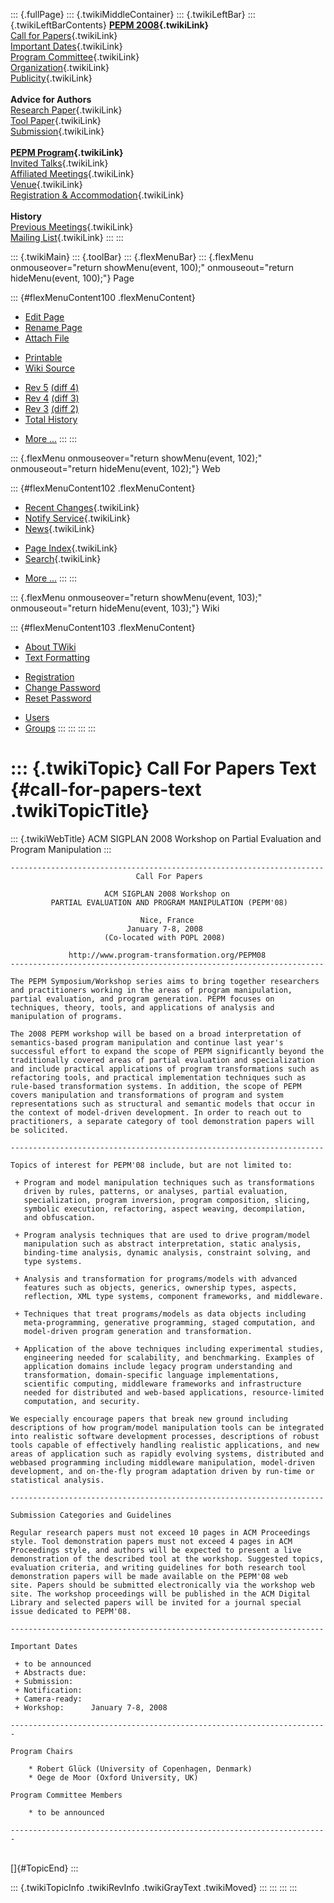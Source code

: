 ::: {.fullPage}
::: {.twikiMiddleContainer}
::: {.twikiLeftBar}
::: {.twikiLeftBarContents}
**[PEPM 2008](WebHome){.twikiLink}**\
[Call for Papers](CallForPapers){.twikiLink}\
[Important Dates](ImportantDates){.twikiLink}\
[Program Committee](ProgramCommittee){.twikiLink}\
[Organization](ConferenceOrganization){.twikiLink}\
[Publicity](PEPMPublicity){.twikiLink}\
\
**Advice for Authors**\
[Research Paper](ResearchPaperAdvice){.twikiLink}\
[Tool Paper](ToolPaperAdvice){.twikiLink}\
[Submission](PaperSubmission){.twikiLink}\
\
**[PEPM Program](PEPMProgram){.twikiLink}**\
[Invited Talks](InvitedTalks){.twikiLink}\
[Affiliated Meetings](AffiliatedMeetings){.twikiLink}\
[Venue](WorkshopVenue){.twikiLink}\
[Registration & Accommodation](RegistrationAndAccomodation){.twikiLink}\
\
**History**\
[Previous Meetings](PreviousMeetings){.twikiLink}\
[Mailing List](PEPMNews){.twikiLink}
:::
:::

::: {.twikiMain}
::: {.toolBar}
::: {.flexMenuBar}
::: {.flexMenu onmouseover="return showMenu(event, 100);" onmouseout="return hideMenu(event, 100);"}
Page

::: {#flexMenuContent100 .flexMenuContent}
-   [Edit
    Page](http://www.program-transformation.org/edit/PEPM08/CallForPapersText?t=1536828926)
-   [Rename
    Page](http://www.program-transformation.org/rename/PEPM08/CallForPapersText)
-   [Attach
    File](http://www.program-transformation.org/attach/PEPM08/CallForPapersText)

<!-- -->

-   [Printable](http://www.program-transformation.org/view/PEPM08/CallForPapersText?skin=print.pattern)
-   [Wiki
    Source](http://www.program-transformation.org/view/PEPM08/CallForPapersText?skin=text&raw=on&contenttype=text/plain)

<!-- -->

-   [Rev
    5](http://www.program-transformation.org/view/PEPM08/CallForPapersText?rev=1.5)
    [(diff 4)](http://www.program-transformation.org/rdiff/PEPM08/CallForPapersText?rev1=1.5&rev2=1.4)
-   [Rev
    4](http://www.program-transformation.org/view/PEPM08/CallForPapersText?rev=1.4)
    [(diff 3)](http://www.program-transformation.org/rdiff/PEPM08/CallForPapersText?rev1=1.4&rev2=1.3)
-   [Rev
    3](http://www.program-transformation.org/view/PEPM08/CallForPapersText?rev=1.3)
    [(diff 2)](http://www.program-transformation.org/rdiff/PEPM08/CallForPapersText?rev1=1.3&rev2=1.2)
-   [Total
    History](http://www.program-transformation.org/rdiff/PEPM08/CallForPapersText)

<!-- -->

-   [More
    \...](http://www.program-transformation.org/oops/PEPM08/CallForPapersText?template=oopsmore&param1=1.5&param2=1.5)
:::
:::

::: {.flexMenu onmouseover="return showMenu(event, 102);" onmouseout="return hideMenu(event, 102);"}
Web

::: {#flexMenuContent102 .flexMenuContent}
-   [Recent Changes](WebChanges){.twikiLink}
-   [Notify Service](WebNotify){.twikiLink}
-   [News](WebNews){.twikiLink}

<!-- -->

-   [Page Index](WebIndex){.twikiLink}
-   [Search](WebSearch){.twikiLink}

<!-- -->

-   [More
    \...](http://www.program-transformation.org/oops/PEPM08/CallForPapersText?template=oopsmore&param1=1.5&param2=1.5)
:::
:::

::: {.flexMenu onmouseover="return showMenu(event, 103);" onmouseout="return hideMenu(event, 103);"}
Wiki

::: {#flexMenuContent103 .flexMenuContent}
-   [About
    TWiki](http://www.program-transformation.org/view/TWiki/WebHome)
-   [Text
    Formatting](http://www.program-transformation.org/view/TWiki/TextFormattingRules)

<!-- -->

-   [Registration](http://www.program-transformation.org/view/TWiki/TWikiRegistration)
-   [Change
    Password](http://www.program-transformation.org/view/TWiki/ChangePassword)
-   [Reset
    Password](http://www.program-transformation.org/view/TWiki/ResetPassword)

<!-- -->

-   [Users](http://www.program-transformation.org/view/Main/TWikiUsers)
-   [Groups](http://www.program-transformation.org/view/Main/TWikiGroups)
:::
:::
:::
:::

::: {.twikiTopic}
Call For Papers Text {#call-for-papers-text .twikiTopicTitle}
====================

::: {.twikiWebTitle}
ACM SIGPLAN 2008 Workshop on Partial Evaluation and Program Manipulation
:::

    ----------------------------------------------------------------------
                                Call For Papers 

                         ACM SIGPLAN 2008 Workshop on 
             PARTIAL EVALUATION AND PROGRAM MANIPULATION (PEPM'08)

                                 Nice, France
                              January 7-8, 2008 
                         (Co-located with POPL 2008)

                 http://www.program-transformation.org/PEPM08
    ----------------------------------------------------------------------

    The PEPM Symposium/Workshop series aims to bring together researchers
    and practitioners working in the areas of program manipulation,
    partial evaluation, and program generation. PEPM focuses on
    techniques, theory, tools, and applications of analysis and
    manipulation of programs.

    The 2008 PEPM workshop will be based on a broad interpretation of
    semantics-based program manipulation and continue last year's
    successful effort to expand the scope of PEPM significantly beyond the
    traditionally covered areas of partial evaluation and specialization
    and include practical applications of program transformations such as
    refactoring tools, and practical implementation techniques such as
    rule-based transformation systems. In addition, the scope of PEPM
    covers manipulation and transformations of program and system
    representations such as structural and semantic models that occur in
    the context of model-driven development. In order to reach out to
    practitioners, a separate category of tool demonstration papers will
    be solicited.

    ----------------------------------------------------------------------

    Topics of interest for PEPM'08 include, but are not limited to:

     + Program and model manipulation techniques such as transformations
       driven by rules, patterns, or analyses, partial evaluation,
       specialization, program inversion, program composition, slicing, 
       symbolic execution, refactoring, aspect weaving, decompilation, 
       and obfuscation. 

     + Program analysis techniques that are used to drive program/model
       manipulation such as abstract interpretation, static analysis,
       binding-time analysis, dynamic analysis, constraint solving, and
       type systems.

     + Analysis and transformation for programs/models with advanced
       features such as objects, generics, ownership types, aspects,
       reflection, XML type systems, component frameworks, and middleware.

     + Techniques that treat programs/models as data objects including
       meta-programming, generative programming, staged computation, and
       model-driven program generation and transformation.

     + Application of the above techniques including experimental studies,
       engineering needed for scalability, and benchmarking. Examples of
       application domains include legacy program understanding and
       transformation, domain-specific language implementations,
       scientific computing, middleware frameworks and infrastructure
       needed for distributed and web-based applications, resource-limited
       computation, and security.

    We especially encourage papers that break new ground including
    descriptions of how program/model manipulation tools can be integrated
    into realistic software development processes, descriptions of robust
    tools capable of effectively handling realistic applications, and new
    areas of application such as rapidly evolving systems, distributed and
    webbased programming including middleware manipulation, model-driven
    development, and on-the-fly program adaptation driven by run-time or
    statistical analysis.

    ----------------------------------------------------------------------

    Submission Categories and Guidelines

    Regular research papers must not exceed 10 pages in ACM Proceedings
    style. Tool demonstration papers must not exceed 4 pages in ACM
    Proceedings style, and authors will be expected to present a live
    demonstration of the described tool at the workshop. Suggested topics,
    evaluation criteria, and writing guidelines for both research tool
    demonstration papers will be made available on the PEPM'08 web
    site. Papers should be submitted electronically via the workshop web
    site. The workshop proceedings will be published in the ACM Digital
    Library and selected papers will be invited for a journal special
    issue dedicated to PEPM'08.

    ----------------------------------------------------------------------

    Important Dates 

     + to be announced
     + Abstracts due:  
     + Submission:    
     + Notification:   
     + Camera-ready:   
     + Workshop:      January 7-8, 2008 

    -----------------------------------------------------------------------

    Program Chairs

        * Robert Glück (University of Copenhagen, Denmark)
        * Oege de Moor (Oxford University, UK)

    Program Committee Members

        * to be announced

    -----------------------------------------------------------------------

\
[]{#TopicEnd}
:::

::: {.twikiTopicInfo .twikiRevInfo .twikiGrayText .twikiMoved}
:::
:::
:::
:::
